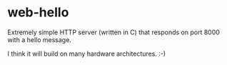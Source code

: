 # web-hello

Extremely simple HTTP server (written in C) that responds on port 8000 with a hello message.

I think it will build on many hardware architectures. :-)


